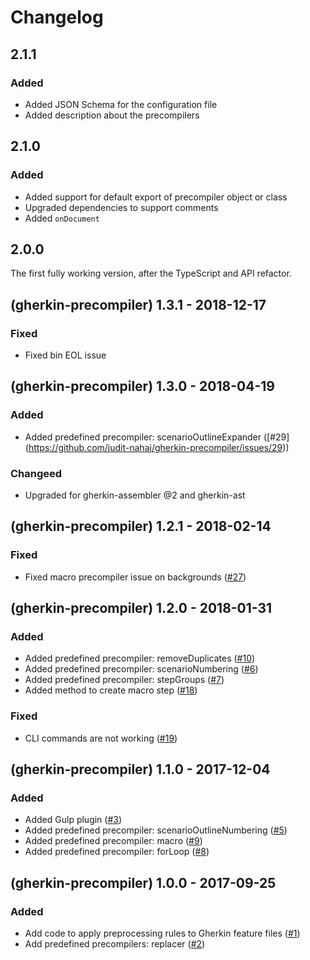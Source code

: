 # Changelog

## 2.1.1

### Added

- Added JSON Schema for the configuration file
- Added description about the precompilers

## 2.1.0

### Added

- Added support for default export of precompiler object or class
- Upgraded dependencies to support comments
- Added `onDocument`

## 2.0.0

The first fully working version, after the TypeScript and API refactor.

## (gherkin-precompiler) 1.3.1 - 2018-12-17

### Fixed

- Fixed bin EOL issue

## (gherkin-precompiler) 1.3.0 - 2018-04-19

### Added

- Added predefined precompiler: scenarioOutlineExpander ([#29]
(https://github.com/judit-nahaj/gherkin-precompiler/issues/29))

### Changeed

- Upgraded for gherkin-assembler @2 and gherkin-ast

## (gherkin-precompiler) 1.2.1 - 2018-02-14

### Fixed

- Fixed macro precompiler issue on backgrounds ([#27](http://github.com/judit-nahaj/gherkin-precompiler/issues/27))

## (gherkin-precompiler) 1.2.0 - 2018-01-31

### Added

- Added predefined precompiler: removeDuplicates ([#10](https://github.com/judit-nahaj/gherkin-precompiler/issues/10))
- Added predefined precompiler: scenarioNumbering ([#6](https://github.com/judit-nahaj/gherkin-precompiler/issues/6))
- Added predefined precompiler: stepGroups ([#7](https://github.com/judit-nahaj/gherkin-precompiler/issues/7))
- Added method to create macro step ([#18](https://github.com/judit-nahaj/gherkin-precompiler/issues/18))

### Fixed

- CLI commands are not working ([#19](http://github.com/judit-nahaj/gherkin-precompiler/issues/19))

## (gherkin-precompiler) 1.1.0 - 2017-12-04

### Added

- Added Gulp plugin ([#3](https://github.com/judit-nahaj/gherkin-precompiler/issues/3))
- Added predefined precompiler: scenarioOutlineNumbering ([#5](https://github.com/judit-nahaj/gherkin-precompiler/issues/5))
- Added predefined precompiler: macro ([#9](https://github.com/judit-nahaj/gherkin-precompiler/issues/9))
- Added predefined precompiler: forLoop ([#8](https://github.com/judit-nahaj/gherkin-precompiler/issues/8))

## (gherkin-precompiler) 1.0.0 - 2017-09-25

### Added

- Add code to apply preprocessing rules to Gherkin feature files ([#1](https://github.com/judit-nahaj/gherkin-precompiler/issues/1))
- Add predefined precompilers: replacer ([#2](https://github.com/judit-nahaj/gherkin-precompiler/issues/2))